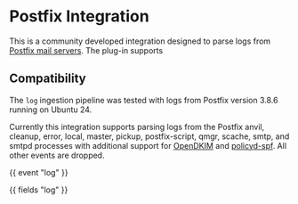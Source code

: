 # Postfix Integration

This is a community developed integration designed to parse logs from [Postfix mail servers](https://www.postfix.org/). The plug-in supports 

## Compatibility
The `log` ingestion pipeline was tested with logs from Postfix version 3.8.6 running on Ubuntu 24. 

Currently this integration supports parsing logs from the Postfix anvil, cleanup, error, local, master, pickup, postfix-script, qmgr, scache, smtp, and smtpd processes with additional support for [OpenDKIM](http://www.opendkim.org/) and [policyd-spf](https://manpages.debian.org/testing/postfix-policyd-spf-python/policyd-spf.1.en.html). All other events are dropped.

{{ event "log" }}

{{ fields "log" }}